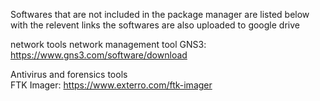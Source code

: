 Softwares that are not included in the package manager are listed below with the relevent
links the softwares are also uploaded to google drive

network tools
    network management tool
        GNS3: <https://www.gns3.com/software/download>

Antivirus and forensics tools  
    FTK Imager: <https://www.exterro.com/ftk-imager>

